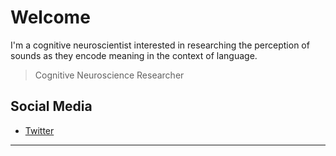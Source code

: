 # Welcome

I'm a cognitive neuroscientist interested in researching the perception of sounds as they encode meaning in the context of language.

<blockquote>Cognitive Neuroscience Researcher</blockquote>

## Social Media

* [Twitter](https://twitter.com/ruben_a_sanchez)

<hr/>
<!--
**ResearchScientist/ResearchScientist** is a ✨ _special_ ✨ repository because its `README.md` (this file) appears on your GitHub profile.

Here are some ideas to get you started:

- 🔭 I’m currently working on ...
- 🌱 I’m currently learning ...
- 👯 I’m looking to collaborate on ...
- 🤔 I’m looking for help with ...
- 💬 Ask me about ...
- 📫 How to reach me: ...
- 😄 Pronouns: ...
- ⚡ Fun fact: ...
-->
